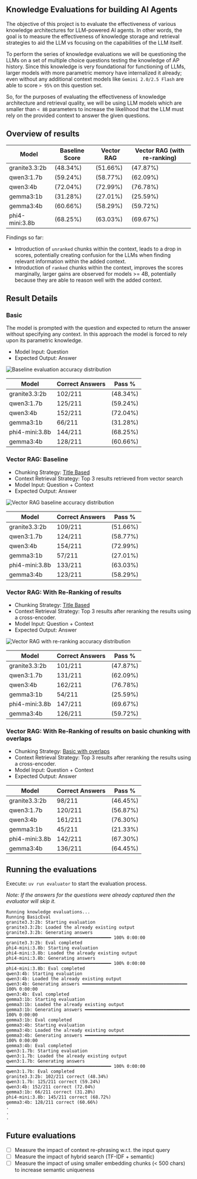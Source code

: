 ## Knowledge Evaluations for building AI Agents

The objective of this project is to evaluate the effectiveness of various knowledge architectures for LLM-powered AI agents. In other words, the goal is to measure the effectiveness of knowledge storage and retrieval strategies to aid the LLM vs focusing on the capabilities of the LLM itself.

To perform the series of knowledge evaluations we will be questioning the LLMs on a set of multiple choice questions testing the knowledge of AP history. Since this knowledge is very foundational for functioning of LLMs, larger models with more parametric memory have internalized it already; even without any additional context models like `Gemini 2.0/2.5 Flash` are able to score `> 95%` on this question set. 

So, for the purposes of evaluating the effectiveness of knowledge architecture and retrieval quality, we will be using LLM models which are smaller than `< 8B` parameters to increase the likelihood that the LLM must rely on the provided context to answer the given questions.

## Overview of results

| Model       | Baseline Score | Vector RAG |Vector RAG (with re-ranking) |
|----------   |----------      |----------  |----------|
|granite3.3:2b|(48.34%)|(51.66%) |(47.87%)|
|qwen3:1.7b   |(59.24%)|(58.77%) |(62.09%)|
|qwen3:4b     |(72.04%)|(72.99%) |(76.78%)|
|gemma3:1b |(31.28%)|(27.01%) |(25.59%)|
|gemma3:4b |(60.66%)|(58.29%) |(59.72%)|
|phi4-mini:3.8b |(68.25%)|(63.03%) |(69.67%)|

Findings so far:
- Introduction of `unranked` chunks within the context, leads to a drop in scores, potentially creating confusion for the LLMs when finding relevant information within the added context.
- Introduction of `ranked` chunks within the context, improves the scores marginally, larger gains are observed for models >= 4B, potentially because they are able to reason well with the added context. 

## Result Details

### Basic

The model is prompted with the question and expected to return the answer without specifying any context. In this approach the model is forced to rely upon its parametric knowledge.

- Model Input: Question
- Expected Output: Answer

![Baseline evaluation accuracy distribution](docs/assets/baseline.png)

| Model | Correct Answers | Pass % |
|----------|----------|----------|
|granite3.3:2b | 102/211 |(48.34%)|
|qwen3:1.7b | 125/211 |(59.24%)|
|qwen3:4b | 152/211 |(72.04%)|
|gemma3:1b | 66/211 |(31.28%)|
|phi4-mini:3.8b | 144/211 |(68.25%)|
|gemma3:4b | 128/211 |(60.66%)|

### Vector RAG: Baseline

- Chunking Strategy: [Title Based](https://docs.unstructured.io/open-source/core-functionality/chunking#%E2%80%9Dby-title%E2%80%9D-chunking-strategy)
- Context Retrieval Strategy: Top 3 results retrieved from vector search
- Model Input: Question + Context
- Expected Output: Answer
  
![Vector RAG baseline accuracy distribution](docs/assets/vector-rag-baseline.png)

| Model | Correct Answers | Pass % |
|----------|----------|----------|
|granite3.3:2b | 109/211 | (51.66%)|
|qwen3:1.7b | 124/211 | (58.77%)|
|qwen3:4b | 154/211 | (72.99%)|
|gemma3:1b | 57/211 | (27.01%)|
|phi4-mini:3.8b | 133/211 | (63.03%)|
|gemma3:4b | 123/211 | (58.29%)|

### Vector RAG: With Re-Ranking of results

- Chunking Strategy: [Title Based](https://docs.unstructured.io/open-source/core-functionality/chunking#%E2%80%9Dby-title%E2%80%9D-chunking-strategy)
- Context Retrieval Strategy: Top 3 results after reranking the results using a cross-encoder.
- Model Input: Question + Context
- Expected Output: Answer

![Vector RAG with re-ranking accuracy distribution](docs/assets/vector-rag-with-reranking.png)

| Model | Correct Answers | Pass % |
|----------|----------|----------|
|granite3.3:2b| 101/211 | (47.87%)|
|qwen3:1.7b| 131/211 | (62.09%)|
|qwen3:4b| 162/211 | (76.78%)|
|gemma3:1b| 54/211 | (25.59%)|
|phi4-mini:3.8b| 147/211 | (69.67%)|
|gemma3:4b| 126/211 | (59.72%)|

### Vector RAG: With Re-Ranking of results on basic chunking with overlaps

- Chunking Strategy: [Basic with overlaps](https://docs.unstructured.io/open-source/core-functionality/chunking#%E2%80%9Cbasic%E2%80%9D-chunking-strategy)
- Context Retrieval Strategy: Top 3 results after reranking the results using a cross-encoder.
- Model Input: Question + Context
- Expected Output: Answer

| Model | Correct Answers | Pass % |
|----------|----------|----------|
|granite3.3:2b | 98/211 | (46.45%) |
|qwen3:1.7b | 120/211 | (56.87%) |
|qwen3:4b | 161/211 | (76.30%) |
|gemma3:1b | 45/211 | (21.33%) |
|phi4-mini:3.8b | 142/211 | (67.30%) |
|gemma3:4b | 136/211 | (64.45%) |

## Running the evaluations

Execute: `uv run evaluator` to start the evaluation process. 

*Note: If the answers for the questions were already captured then the evaluator will skip it.*
```
Running knowledge evaluations...
Running BasicEval
granite3.3:2b: Starting evaluation
granite3.3:2b: Loaded the already existing output
granite3.3:2b: Generating answers ━━━━━━━━━━━━━━━━━━━━━━━━━━━━━━━━━━━━━━━━ 100% 0:00:00
granite3.3:2b: Eval completed
phi4-mini:3.8b: Starting evaluation
phi4-mini:3.8b: Loaded the already existing output
phi4-mini:3.8b: Generating answers ━━━━━━━━━━━━━━━━━━━━━━━━━━━━━━━━━━━━━━━━ 100% 0:00:00
phi4-mini:3.8b: Eval completed
qwen3:4b: Starting evaluation
qwen3:4b: Loaded the already existing output
qwen3:4b: Generating answers ━━━━━━━━━━━━━━━━━━━━━━━━━━━━━━━━━━━━━━━━ 100% 0:00:00
qwen3:4b: Eval completed
gemma3:1b: Starting evaluation
gemma3:1b: Loaded the already existing output
gemma3:1b: Generating answers ━━━━━━━━━━━━━━━━━━━━━━━━━━━━━━━━━━━━━━━━ 100% 0:00:00
gemma3:1b: Eval completed
gemma3:4b: Starting evaluation
gemma3:4b: Loaded the already existing output
gemma3:4b: Generating answers ━━━━━━━━━━━━━━━━━━━━━━━━━━━━━━━━━━━━━━━━ 100% 0:00:00
gemma3:4b: Eval completed
qwen3:1.7b: Starting evaluation
qwen3:1.7b: Loaded the already existing output
qwen3:1.7b: Generating answers ━━━━━━━━━━━━━━━━━━━━━━━━━━━━━━━━━━━━━━━━ 100% 0:00:00
qwen3:1.7b: Eval completed
granite3.3:2b: 102/211 correct (48.34%)
qwen3:1.7b: 125/211 correct (59.24%)
qwen3:4b: 152/211 correct (72.04%)
gemma3:1b: 66/211 correct (31.28%)
phi4-mini:3.8b: 145/211 correct (68.72%)
gemma3:4b: 128/211 correct (60.66%)
.
.
.
```

## Future evaluations
- [ ] Measure the impact of context re-phrasing w.r.t. the input query  
- [ ] Measure the impact of hybrid search (TF-IDF + semantic)
- [ ] Measure the impact of using smaller embedding chunks (< 500 chars) to increase semantic uniqueness